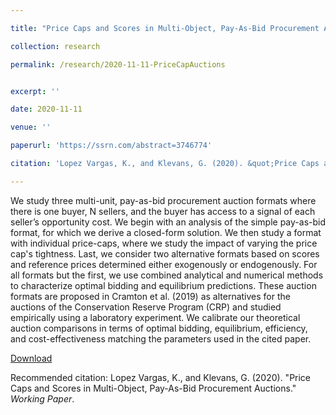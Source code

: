 ```yaml
---

title: "Price Caps and Scores in Multi-Object, Pay-As-Bid Procurement Auctions"

collection: research

permalink: /research/2020-11-11-PriceCapAuctions


excerpt: ''

date: 2020-11-11

venue: ''

paperurl: 'https://ssrn.com/abstract=3746774'

citation: 'Lopez Vargas, K., and Klevans, G. (2020). &quot;Price Caps and Scores in Multi-Object, Pay-As-Bid Procurement Auctions.&quot; <i>Working Paper</i>.'

---
```

We study three multi-unit, pay-as-bid procurement auction formats where there is one buyer, N sellers, and the buyer has access to a signal of each seller’s opportunity cost. We begin with an analysis of the simple pay-as-bid format, for which we derive a closed-form solution. We then study a format with individual price-caps, where we study the impact of varying the price cap's tightness. Last, we consider two alternative formats based on scores and reference prices determined either exogenously or endogenously. For all formats but the first, we use combined analytical and numerical methods to characterize optimal bidding and equilibrium predictions. These auction formats are proposed in Cramton et al. (2019) as alternatives for the auctions of the Conservation Reserve Program (CRP) and studied empirically using a laboratory experiment. We calibrate our theoretical auction comparisons in terms of optimal bidding, equilibrium, efficiency, and cost-effectiveness matching the parameters used in the cited paper.

[Download](https://ssrn.com/abstract=3746774)

Recommended citation: Lopez Vargas, K., and Klevans, G. (2020). &quot;Price Caps and Scores in Multi-Object, Pay-As-Bid Procurement Auctions.&quot; <i>Working Paper</i>.
